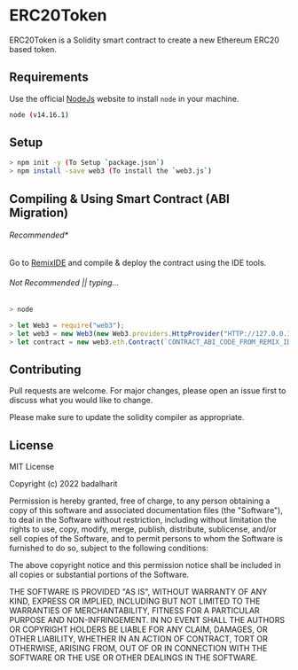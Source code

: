 # ERC20Token

ERC20Token is a Solidity smart contract to create a new Ethereum ERC20 based token.

## Requirements

Use the official [NodeJs](https://nodejs.org/en/) website to install `node` in your machine.

```bash
node (v14.16.1)
```

## Setup

```bash
> npm init -y (To Setup `package.json`)
> npm install -save web3 (To install the `web3.js`)
```

## Compiling & Using Smart Contract (ABI Migration)
###### Recommended*
Go to [RemixIDE](https://remix.ethereum.org/) and compile & deploy the contract using the IDE tools.

###### Not Recommended || typing...
```bash
> node
```
```javascript 
> let Web3 = require("web3");
> let web3 = new Web3(new Web3.providers.HttpProvider("HTTP://127.0.0.1:7545"));
> let contract = new web3.eth.Contract(`CONTRACT_ABI_CODE_FROM_REMIX_IDE`,`CONTRACT_ADDRESS`);
```

## Contributing
Pull requests are welcome. For major changes, please open an issue first to discuss what you would like to change.

Please make sure to update the solidity compiler as appropriate.

## License
MIT License

Copyright (c) 2022 badalharit

Permission is hereby granted, free of charge, to any person obtaining a copy
of this software and associated documentation files (the "Software"), to deal
in the Software without restriction, including without limitation the rights
to use, copy, modify, merge, publish, distribute, sublicense, and/or sell
copies of the Software, and to permit persons to whom the Software is
furnished to do so, subject to the following conditions:

The above copyright notice and this permission notice shall be included in all
copies or substantial portions of the Software.

THE SOFTWARE IS PROVIDED "AS IS", WITHOUT WARRANTY OF ANY KIND, EXPRESS OR
IMPLIED, INCLUDING BUT NOT LIMITED TO THE WARRANTIES OF MERCHANTABILITY,
FITNESS FOR A PARTICULAR PURPOSE AND NON-INFRINGEMENT. IN NO EVENT SHALL THE
AUTHORS OR COPYRIGHT HOLDERS BE LIABLE FOR ANY CLAIM, DAMAGES, OR OTHER
LIABILITY, WHETHER IN AN ACTION OF CONTRACT, TORT OR OTHERWISE, ARISING FROM,
OUT OF OR IN CONNECTION WITH THE SOFTWARE OR THE USE OR OTHER DEALINGS IN THE
SOFTWARE.
